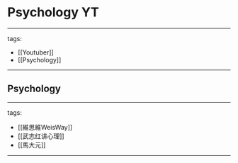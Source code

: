 # Psychology YT

---
tags:
  - [[Youtuber]]
  - [[Psychology]]
---

## Psychology
---
tags:
  - [[維思維WeisWay]]
  - [[武志红讲心理]]
  - [[馬大元]]

---
